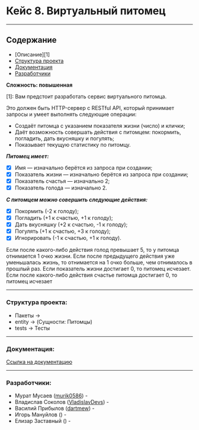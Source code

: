 # **Кейс 8. Виртуальный питомец**
_____________________________________________

## Содержание
+ [Описание][1]
+ [Структура проекта](#Структура-проекта)
+ [Документация](#Документация)
+ [Разработчики](#Разработчики)

**Сложность: повышенная**

[1]: Вам предстоит разработать сервис виртуального питомца.

Это должен быть HTTP-сервер с RESTful API, который принимает
запросы и умеет выполнять следующие операции:
+ Создаёт питомца с указанием показателя жизни (число) и
клички;
+ Даёт возможность совершать действия с питомцем: покормить,
погладить, дать вкусняшку и погулять;
+ Показывает текущую статистику по питомцу.

***Питомец имеет:***
- [x] Имя — изначально берётся из запроса при создании; 
- [x] Показатель жизни — изначально берётся из запроса при
создании;
- [x] Показатель счастья — изначально 2;
- [x] Показатель голода — изначально 2.

***С питомцем можно совершить следующие действия:***
- [x] Покормить (-2 к голоду);
- [x] Погладить (+1 к счастью, +1 к голоду);
- [x] Дать вкусняшку (+2 к счастью, -1 к голоду);
- [x] Погулять (+1 к счастью, +3 к голоду);
- [x] Игнорировать (-1 к счастью, +1 к голоду).

Если после какого-либо действия голод превышает 5, то у питомца
отнимается 1 очко жизни. Если после предыдущего действия уже
уменьшалась жизнь, то отнимается на 1 очко больше, чем отнималось в
прошлый раз.
Если показатель жизни достигает 0, то питомец исчезает. Если после
какого-либо действия счастье питомца достигает 0, то питомец исчезает


__________________________________________________________________
### Структура проекта:

+ Пакеты ->
+ entity -> (Сущности: Питомцы)
+ tests -> Тесты

-----------------------------------------------------------------
### Документация:

[Ссылка на документацию](https://github.com/murik0586/Virtual_Pets_T7 ("Документация по проекту"))


----------------------------------------------------------------
### Разработчики:

+ Мурат Мусаев ([murik0586](https://github.com/murik0586)) - 
+ Владислав Соколов ([VladislavDevs](https://github.com/VladislavDevs)) - 
+ Василий Прибылов ([dartmew](https://github.com/dartmew)) -
+ Игорь Мануйлов () - 
+ Елизар Заставный () - 